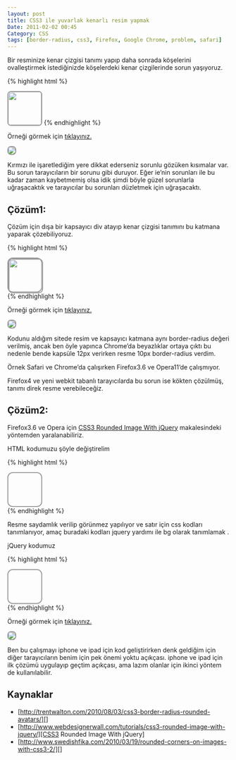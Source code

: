 ```yaml
---
layout: post
title: CSS3 ile yuvarlak kenarlı resim yapmak
Date: 2011-02-02 00:45
Category: CSS
tags: [border-radius, css3, Firefox, Google Chrome, problem, safari]
---
```


Bir resminize kenar çizgisi tanımı yapıp daha sonrada köşelerini
ovalleştirmek istediğinizde köşelerdeki kenar çizgilerinde sorun
yaşıyoruz.

{% highlight html %}
<!DOCTYPE html>
<html>
<head>
<meta charset="utf-8">
<title>border-radius</title>
<style>
	img{ border:2px solid #999; -webkit-border-radius:8px; -moz-border-radius:8px; border-radius:8px;}
</style>
</head>
<body>
	<img src="gudi.jpg" width="75" height="75" />
</body>
</html>
{% endhighlight %}

Örneği görmek için [tıklayınız.][]

![][100]

Kırmızı ile işaretlediğim yere dikkat ederseniz sorunlu gözüken
kısımalar var. Bu sorun tarayıcıların bir sorunu gibi duruyor. Eğer
ie’nin sorunları ile bu kadar zaman kaybetmemiş olsa idik şimdi böyle
güzel sorunlarla uğraşacaktık ve tarayıcılar bu sorunları düzletmek için
uğraşacaktı.

## Çözüm1:

Çözüm için dışa bir kapsayıcı div atayıp kenar çizgisi tanımını bu
katmana yaparak çözebiliyoruz.

{% highlight html %}
<!DOCTYPE html>
<html>
<head>
<meta charset="utf-8">
<title>css3</title>
<style>
	.resimKapsulu{border:2px solid #999; width:75px; height:75px; -webkit-border-radius:12px; -moz-border-radius:12px; border-radius:12px;}
	.resimKapsulu img{width:75px; height:75px; -webkit-border-radius:10px; -moz-border-radius:10px; border-radius:10px;}
</style>
</head>
<body>
	<div class="resimKapsulu"><img src="gudi.jpg" width="75" height="75" /></div>
</body>
</html>
{% endhighlight %}

Örneği görmek için [tıklayınız.][1]

![][2]

Kodunu aldığım sitede resim ve kapsayıcı katmana aynı border-radius
değeri verilmiş, ancak ben öyle yapınca Chrome’da beyazlıklar ortaya
çıktı bu nedenle bende kapsüle 12px verirken resme 10px border-radius
verdim.

Örnek Safari ve Chrome’da çalışırken Firefox3.6 ve Opera11’de
çalışmıyor.

Firefox4 ve yeni webkit tabanlı tarayıcılarda bu sorun ise kökten
çözülmüş, tanımı direk resme verebileceğiz.

## Çözüm2:

Firefox3.6 ve Opera için [CSS3 Rounded Image With jQuery][]
makalesindeki yöntemden yaralanabiliriz.

HTML kodumuzu şöyle değiştirelim

{% highlight html %}
<div class="resimKapsulu" style="background: url(gudi.jpg) no-repeat center center; width: 75px; height: 75px;">
	<img src="gudi.jpg" width="75" height="75" style="opacity: 0;" />
</div>
{% endhighlight %}

Resme saydamlık verilip görünmez yapılıyor ve satır için css kodları
tanımlanıyor, amaç buradaki kodları jquery yardımı ile bg olarak
tanımlamak .

jQuery kodumuz

{% highlight html %}
<!DOCTYPE html>
<html>
<head>
<meta charset="utf-8">
<title>css3</title>
<script type="text/javascript" src="http://ajax.googleapis.com/ajax/libs/jquery/1.5/jquery.min.js"></script>
<script type="text/javascript">
 $(document).ready(function() {

	$(".resimKapsulu").load(function() {
		$(this).wrap(function(){
			return '<span class="' + $(this).attr('class') + '" style="background:url(' + $(this).attr('src') + ') no-repeat center center; width: ' + $(this).width() + 'px; height: ' + $(this).height() + 'px;" />';
		});
		$(this).css("opacity","0");
	});

 });
</script>
<style>
.resimKapsulu{border:2px solid #999; width:75px; height:75px; -webkit-border-radius:12px; -moz-border-radius:12px; border-radius:12px;}
.resimKapsulu img{width:75px; height:75px; -webkit-border-radius:10px; -moz-border-radius:10px; border-radius:10px;}
</style>
</head>
<body>
<div class="resimKapsulu" style="background: url(gudi.jpg) no-repeat center center; width: 75px; height: 75px;">
	<img src="gudi.jpg" width="75" height="75" style="opacity: 0;" />
</div>
</body>
</html>
{% endhighlight %}

Örneği görmek için [tıklayınız.][3]

![][4]

Ben bu çalışmayı iphone ve ipad için kod geliştirirken denk geldiğim
için diğer tarayıcıların benim için pek önemi yoktu açıkçası. iphone ve
ipad için ilk çözümü uygulayıp geçtim açıkçası, ama lazım olanlar için
ikinci yöntem de kullanılabilir.

## Kaynaklar

-   [http://trentwalton.com/2010/08/03/css3-border-radius-rounded-avatars/][]
-   [http://www.webdesignerwall.com/tutorials/css3-rounded-image-with-jquery/][CSS3 Rounded Image With jQuery]
-   [http://www.swedishfika.com/2010/03/19/rounded-corners-on-images-with-css3-2/][]

  [tıklayınız.]: /dokumanlar/border_radius_resim_.html
  [100]: https://lh5.googleusercontent.com/gLndP4VPjq8o0ReURiijye0gHVHNWXVLgerrYuZ7rDSTu5ZOkhayATtTmspfym08AUQhceJxvnhmSz_03Tr325FWhugB4g5-aC6OarKEqxlF0gcTiA
  [1]: /dokumanlar/border_radius_resim.html
  [2]: https://lh6.googleusercontent.com/BguAW9wciO-kWJxCqLkWj7-0VoGg6RRXe_UfOCBWrAXJMc41F-Qt3EtMTz9nwNJo2grEnNe83nG4Je2u1uPE-mSBlm6cj0IIfam1ucRN9k0EYQJjVQ
  [CSS3 Rounded Image With jQuery]: http://www.webdesignerwall.com/tutorials/css3-rounded-image-with-jquery/
  [3]: /dokumanlar/border_radius_resim2.html
  [4]: https://lh3.googleusercontent.com/HIOubjsFMP0fFhreTxPL2NxZltLCUsIANHwS9C193L8OIiw5fEIgs37R3XusyJUn8NeQZYR3u6pK5JevZJi1YhbcKBksfgNeT0mIC4sTGiTQ8uK-_w
  [http://trentwalton.com/2010/08/03/css3-border-radius-rounded-avatars/]: http://trentwalton.com/2010/08/03/css3-border-radius-rounded-avatars/
  [http://www.swedishfika.com/2010/03/19/rounded-corners-on-images-with-css3-2/]: http://www.swedishfika.com/2010/03/19/rounded-corners-on-images-with-css3-2/
